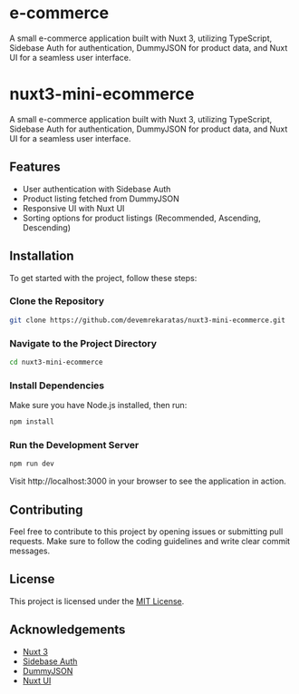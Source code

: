 # e-commerce
 A small e-commerce application built with Nuxt 3, utilizing TypeScript, Sidebase Auth for authentication, DummyJSON for product data, and Nuxt UI for a seamless user interface.

# nuxt3-mini-ecommerce

A small e-commerce application built with Nuxt 3, utilizing TypeScript, Sidebase Auth for authentication, DummyJSON for product data, and Nuxt UI for a seamless user interface.

## Features

- User authentication with Sidebase Auth
- Product listing fetched from DummyJSON
- Responsive UI with Nuxt UI
- Sorting options for product listings (Recommended, Ascending, Descending)

## Installation

To get started with the project, follow these steps:

### Clone the Repository

```bash
git clone https://github.com/devemrekaratas/nuxt3-mini-ecommerce.git 
```

### Navigate to the Project Directory

```bash
cd nuxt3-mini-ecommerce
```

### Install Dependencies
Make sure you have Node.js installed, then run:
```bash
npm install
```

### Run the Development Server

```bash
npm run dev
```
Visit http://localhost:3000 in your browser to see the application in action.

## Contributing

Feel free to contribute to this project by opening issues or submitting pull requests. Make sure to follow the coding guidelines and write clear commit messages.

## License

This project is licensed under the [MIT License](LICENSE).

## Acknowledgements

- [Nuxt 3](https://nuxt.com/)
- [Sidebase Auth](https://auth.sidebase.io/)
- [DummyJSON](https://dummyjson.com/)
- [Nuxt UI](https://ui.nuxt.com/)
